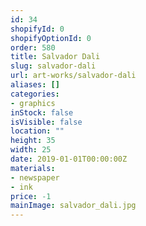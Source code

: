 ```yaml
---
id: 34
shopifyId: 0
shopifyOptionId: 0
order: 580
title: Salvador Dali
slug: salvador-dali
url: art-works/salvador-dali
aliases: []
categories:
- graphics
inStock: false
isVisible: false
location: ""
height: 35
width: 25
date: 2019-01-01T00:00:00Z
materials:
- newspaper
- ink
price: -1
mainImage: salvador_dali.jpg
---
```

